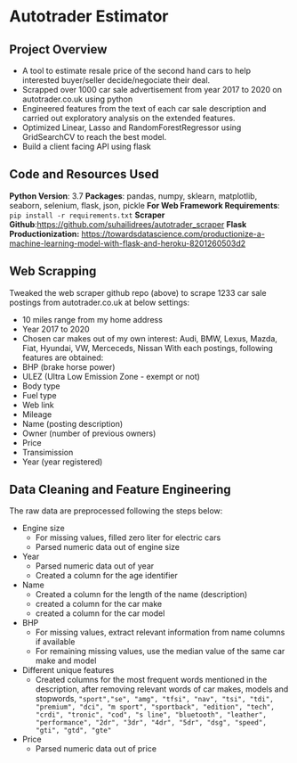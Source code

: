 # Autotrader Estimator

## Project Overview
* A tool to estimate resale price of the second hand cars to help interested buyer/seller decide/negociate their deal.
* Scrapped over 1000 car sale advertisement from year 2017 to 2020 on autotrader.co.uk using python
* Engineered features from the text of each car sale description and carried out exploratory analysis on the extended features.
* Optimized Linear, Lasso and RandomForestRegressor using GridSearchCV to reach the best model.
* Build a client facing API using flask

## Code and Resources Used
**Python Version**: 3.7
**Packages**: pandas, numpy, sklearn, matplotlib, seaborn, selenium, flask, json, pickle
**For Web Framework Requirements**: `pip install -r requirements.txt`
**Scraper Github**:https://github.com/suhailidrees/autotrader_scraper
**Flask Productionization:** https://towardsdatascience.com/productionize-a-machine-learning-model-with-flask-and-heroku-8201260503d2

## Web Scrapping
Tweaked the web scraper github repo (above) to scrape 1233 car sale postings from autotrader.co.uk at below settings:
* 10 miles range from my home address
* Year 2017 to 2020
* Chosen car makes out of my own interest: Audi, BMW, Lexus, Mazda, Fiat, Hyundai, VW, Merceceds, Nissan
With each postings, following features are obtained:
* BHP (brake horse power)
* ULEZ (Ultra Low Emission Zone - exempt or not)
* Body type
* Fuel type
* Web link
* Mileage
* Name (posting description)
* Owner (number of previous owners)
* Price
* Transimission
* Year (year registered)

## Data Cleaning and Feature Engineering
The raw data are preprocessed following the steps below:
* Engine size
  * For missing values, filled zero liter for electric cars
  * Parsed numeric data out of engine size
* Year
  * Parsed numeric data out of year 
  * Created a column for the age identifier
 * Name
   * Created a column for the length of the name (description)
   * created a column for the car make
   * created a column for the car model
 * BHP
   * For missing values, extract relevant information from name columns if available
   * For remaining missing values, use the median value of the same car make and model
 * Different unique features
   * Created columns for the most frequent words mentioned in the description, after removing relevant words of car makes, models and stopwords, `"sport","se", "amg", "tfsi", "nav", "tsi", "tdi", "premium", "dci", "m sport", "sportback", "edition", "tech", "crdi", "tronic", "cod", "s line", "bluetooth", "leather", "performance", "2dr", "3dr", "4dr", "5dr", "dsg", "speed", "gti", "gtd", "gte"`
 * Price
   * Parsed numeric data out of price
   

